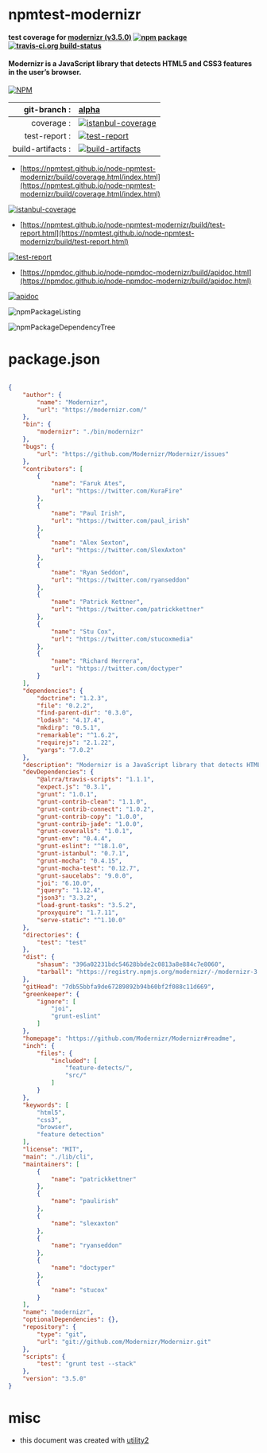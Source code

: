 # npmtest-modernizr

#### test coverage for  [modernizr (v3.5.0)](https://github.com/Modernizr/Modernizr#readme)  [![npm package](https://img.shields.io/npm/v/npmtest-modernizr.svg?style=flat-square)](https://www.npmjs.org/package/npmtest-modernizr) [![travis-ci.org build-status](https://api.travis-ci.org/npmtest/node-npmtest-modernizr.svg)](https://travis-ci.org/npmtest/node-npmtest-modernizr)

#### Modernizr is a JavaScript library that detects HTML5 and CSS3 features in the user’s browser.

[![NPM](https://nodei.co/npm/modernizr.png?downloads=true&downloadRank=true&stars=true)](https://www.npmjs.com/package/modernizr)

| git-branch : | [alpha](https://github.com/npmtest/node-npmtest-modernizr/tree/alpha)|
|--:|:--|
| coverage : | [![istanbul-coverage](https://npmtest.github.io/node-npmtest-modernizr/build/coverage.badge.svg)](https://npmtest.github.io/node-npmtest-modernizr/build/coverage.html/index.html)|
| test-report : | [![test-report](https://npmtest.github.io/node-npmtest-modernizr/build/test-report.badge.svg)](https://npmtest.github.io/node-npmtest-modernizr/build/test-report.html)|
| build-artifacts : | [![build-artifacts](https://npmtest.github.io/node-npmtest-modernizr/glyphicons_144_folder_open.png)](https://github.com/npmtest/node-npmtest-modernizr/tree/gh-pages/build)|

- [https://npmtest.github.io/node-npmtest-modernizr/build/coverage.html/index.html](https://npmtest.github.io/node-npmtest-modernizr/build/coverage.html/index.html)

[![istanbul-coverage](https://npmtest.github.io/node-npmtest-modernizr/build/screenCapture.buildCi.browser.%252Ftmp%252Fbuild%252Fcoverage.lib.html.png)](https://npmtest.github.io/node-npmtest-modernizr/build/coverage.html/index.html)

- [https://npmtest.github.io/node-npmtest-modernizr/build/test-report.html](https://npmtest.github.io/node-npmtest-modernizr/build/test-report.html)

[![test-report](https://npmtest.github.io/node-npmtest-modernizr/build/screenCapture.buildCi.browser.%252Ftmp%252Fbuild%252Ftest-report.html.png)](https://npmtest.github.io/node-npmtest-modernizr/build/test-report.html)

- [https://npmdoc.github.io/node-npmdoc-modernizr/build/apidoc.html](https://npmdoc.github.io/node-npmdoc-modernizr/build/apidoc.html)

[![apidoc](https://npmdoc.github.io/node-npmdoc-modernizr/build/screenCapture.buildCi.browser.%252Ftmp%252Fbuild%252Fapidoc.html.png)](https://npmdoc.github.io/node-npmdoc-modernizr/build/apidoc.html)

![npmPackageListing](https://npmtest.github.io/node-npmtest-modernizr/build/screenCapture.npmPackageListing.svg)

![npmPackageDependencyTree](https://npmtest.github.io/node-npmtest-modernizr/build/screenCapture.npmPackageDependencyTree.svg)



# package.json

```json

{
    "author": {
        "name": "Modernizr",
        "url": "https://modernizr.com/"
    },
    "bin": {
        "modernizr": "./bin/modernizr"
    },
    "bugs": {
        "url": "https://github.com/Modernizr/Modernizr/issues"
    },
    "contributors": [
        {
            "name": "Faruk Ates",
            "url": "https://twitter.com/KuraFire"
        },
        {
            "name": "Paul Irish",
            "url": "https://twitter.com/paul_irish"
        },
        {
            "name": "Alex Sexton",
            "url": "https://twitter.com/SlexAxton"
        },
        {
            "name": "Ryan Seddon",
            "url": "https://twitter.com/ryanseddon"
        },
        {
            "name": "Patrick Kettner",
            "url": "https://twitter.com/patrickkettner"
        },
        {
            "name": "Stu Cox",
            "url": "https://twitter.com/stucoxmedia"
        },
        {
            "name": "Richard Herrera",
            "url": "https://twitter.com/doctyper"
        }
    ],
    "dependencies": {
        "doctrine": "1.2.3",
        "file": "0.2.2",
        "find-parent-dir": "0.3.0",
        "lodash": "4.17.4",
        "mkdirp": "0.5.1",
        "remarkable": "^1.6.2",
        "requirejs": "2.1.22",
        "yargs": "7.0.2"
    },
    "description": "Modernizr is a JavaScript library that detects HTML5 and CSS3 features in the user’s browser.",
    "devDependencies": {
        "@alrra/travis-scripts": "1.1.1",
        "expect.js": "0.3.1",
        "grunt": "1.0.1",
        "grunt-contrib-clean": "1.1.0",
        "grunt-contrib-connect": "1.0.2",
        "grunt-contrib-copy": "1.0.0",
        "grunt-contrib-jade": "1.0.0",
        "grunt-coveralls": "1.0.1",
        "grunt-env": "0.4.4",
        "grunt-eslint": "^18.1.0",
        "grunt-istanbul": "0.7.1",
        "grunt-mocha": "0.4.15",
        "grunt-mocha-test": "0.12.7",
        "grunt-saucelabs": "9.0.0",
        "joi": "6.10.0",
        "jquery": "1.12.4",
        "json3": "3.3.2",
        "load-grunt-tasks": "3.5.2",
        "proxyquire": "1.7.11",
        "serve-static": "^1.10.0"
    },
    "directories": {
        "test": "test"
    },
    "dist": {
        "shasum": "396a02231bdc54628bbde2c0813a8e884c7e8060",
        "tarball": "https://registry.npmjs.org/modernizr/-/modernizr-3.5.0.tgz"
    },
    "gitHead": "7db55bbfa9de67289892b94b60bf2f088c11d669",
    "greenkeeper": {
        "ignore": [
            "joi",
            "grunt-eslint"
        ]
    },
    "homepage": "https://github.com/Modernizr/Modernizr#readme",
    "inch": {
        "files": {
            "included": [
                "feature-detects/",
                "src/"
            ]
        }
    },
    "keywords": [
        "html5",
        "css3",
        "browser",
        "feature detection"
    ],
    "license": "MIT",
    "main": "./lib/cli",
    "maintainers": [
        {
            "name": "patrickkettner"
        },
        {
            "name": "paulirish"
        },
        {
            "name": "slexaxton"
        },
        {
            "name": "ryanseddon"
        },
        {
            "name": "doctyper"
        },
        {
            "name": "stucox"
        }
    ],
    "name": "modernizr",
    "optionalDependencies": {},
    "repository": {
        "type": "git",
        "url": "git://github.com/Modernizr/Modernizr.git"
    },
    "scripts": {
        "test": "grunt test --stack"
    },
    "version": "3.5.0"
}
```



# misc
- this document was created with [utility2](https://github.com/kaizhu256/node-utility2)
